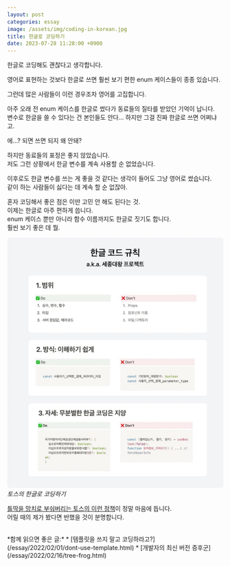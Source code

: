 ```yaml
---
layout: post
categories: essay
image: /assets/img/coding-in-korean.jpg
title: 한글로 코딩하기
date: 2023-07-28 11:28:00 +0900
---
```


한글로 코딩해도 괜찮다고 생각합니다.

영어로 표현하는 것보다 한글로 쓰면 훨씬 보기 편한 enum 케이스들이 종종 있습니다.

그런데 많은 사람들이 이런 경우조차 영어를 고집합니다.

아주 오래 전 enum 케이스를 한글로 썼다가 동료들의 질타를 받았던 기억이 납니다.  
변수로 한글을 쓸 수 있다는 건 본인들도 안다... 하지만 그걸 진짜 한글로 쓰면 어쩌냐고.

에...? 되면 쓰면 되지 왜 안돼?

하지만 동료들의 표정은 좋지 않았습니다.  
저도 그런 상황에서 한글 변수를 계속 사용할 순 없었습니다.

이후로도 한글 변수를 쓰는 게 좋을 것 같다는 생각이 들어도 그냥 영어로 썼습니다.  
같이 하는 사람들이 싫다는 데 계속 할 순 없잖아.

혼자 코딩해서 좋은 점은 이딴 고민 안 해도 된다는 것.  
이제는 한글로 아주 편하게 씁니다.  
enum 케이스 뿐만 아니라 함수 이름까지도 한글로 짓기도 합니다.  
훨씬 보기 좋은 데 뭘.

![토스의 세종대왕 프로젝트](/assets/img/coding-in-korean.jpg)  
*토스의 한글로 코딩하기*

[틀딱을 망치로 부숴버리는 토스의 이런 정책](https://tosspayments-dev.oopy.io/chapters/frontend/posts/hangul-coding-convention)이 정말 마음에 듭니다.  
어릴 때의 제가 봤다면 반했을 것이 분명합니다.

<br>
*함께 읽으면 좋은 글:*
* [템플릿을 쓰지 말고 코딩하라고?](/essay/2022/02/01/dont-use-template.html)
* [개발자의 최신 버전 증후군](/essay/2022/02/16/tree-frog.html)